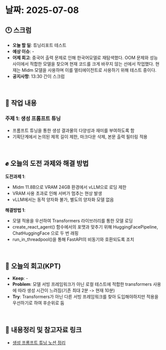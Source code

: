 # 날짜: 2025-07-08

## 🕛 스크럼
- **오늘 할 일**: 튜닝리포트 테스트 
- **예상 이슈**: -
- **어제 회고**: 중국어 출력 문제로 인해 한국어모델로 재탐색했다. OOM 문제와 성능 사이에서 적합한 모델을 찾으며 현재 코드를 크게 바꾸지 않는 선에서 작업했다. 현재는 Midm 모델을 사용하며 이를 멀티에이전트로 사용하기 위해 테스트 중이다.
- **공지사항**: 13:30 간이 스크럼

<br>

## 💼 작업 내용
### 주제 1: 생성 프롬프트 튜닝
- 프롬프트 튜닝을 통한 생성 결과물의 다양성과 재미를 부여하도록 함
- 기획단계에서 논의된 제목 길이 제한, 마크다운 삭제, 본문 출력 필터링 적용

<br>

## ✊ 오늘의 도전 과제와 해결 방법
**도전과제 1**: 
- Midm 11.8B으로 VRAM 24GB 환경에서 vLLM으로 로딩 제한
- VRAM 사용 초과로 인해 서버가 멈추는 현상 발생
- vLLM에서는 동적 양자화 불가, 별도의 양자화 모델 없음

**해결방법 1**: 
- 모델 적용을 우선하여 Transformers 라이브러리를 통한 모델 로딩
- create_react_agent() 함수에서의 포맷과 맞추기 위해 HuggingFacePipeline, ChatHuggingFace 으로 두 번 래핑
- run_in_threadpool()을 통해 FastAPI의 비동기와 호환되도록 조치

<br>

## 🤔 오늘의 회고(KPT)
- **Keep**: -
- **Problem**: 모델 서빙 프레임워크가 아닌 로컬 테스트에 적합한 transformers 사용에 따라 생성 시간이 느려짐(기존 최대 2분 -> 현재 10분)
- **Try**: Transformers가 아닌 다른 서빙 프레임워크를 찾아 도입해야하지만 적용을 우선하기로 하여 후순위로 둠

<br>

## 🔗 내용정리 및 참고자료 링크
- [생성 프롬프트 튜닝 노션 정리](https://grizzly-crater-c04.notion.site/22975a6ebc0a8046a087f87b7aa0afcc?source=copy_link)
